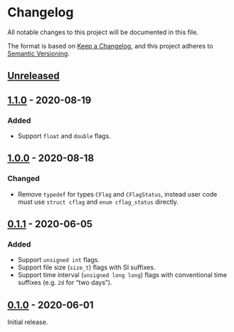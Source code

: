 # Changelog

All notable changes to this project will be documented in this file.

The format is based on [Keep a Changelog](https://keepachangelog.com/en/1.0.0/),
and this project adheres to [Semantic Versioning](https://semver.org/spec/v2.0.0.html).

## [Unreleased]

## [1.1.0] - 2020-08-19
### Added
- Support `float` and `double` flags.

## [1.0.0] - 2020-08-18
### Changed
- Remove `typedef` for types `CFlag` and `CFlagStatus`, instead user code
  must use `struct cflag` and `enum cflag_status` directly.

## [0.1.1] - 2020-06-05
### Added
- Support `unsigned int` flags.
- Support file size (`size_t`) flags with SI suffixes.
- Support time interval (`unsigned long long`) flags with conventional time
  suffixes (e.g. `2d` for “two days”).

## [0.1.0] - 2020-06-01

Initial release.

[Unreleased]: https://github.com/aperezdc/cflag/compare/1.1.0...HEAD
[1.1.0]: https://github.com/aperezdc/cflag/compare/1.0.0...1.1.0
[1.0.0]: https://github.com/aperezdc/cflag/compare/0.1.1...1.0.0
[0.1.1]: https://github.com/aperezdc/cflag/compare/0.1.0...0.1.1
[0.1.0]: https://github.com/aperezdc/cflag/releases/tag/0.1.0
